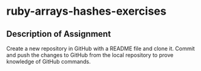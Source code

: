 # ruby-arrays-hashes-exercises

## Description of Assignment
Create a new repository in GitHub with a README file and clone it. Commit and push the changes to GitHub from the local repository to prove knowledge of GitHub commands.